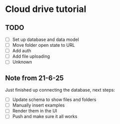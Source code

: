 # Cloud drive tutorial

## TODO

- [ ] Set up database and data model
- [ ] Move folder open state to URL
- [ ] Add auth
- [ ] Add file uploading
- [ ] Unknown

## Note from 21-6-25

Just finished up connecting the database, next steps:

- [ ] Update schema to show files and folders
- [ ] Manually insert examples
- [ ] Render them in the UI
- [ ] Push and make sure it all works
